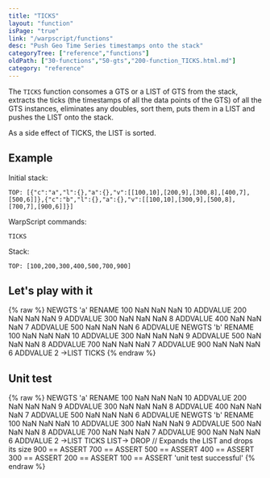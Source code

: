 ```yaml
---
title: "TICKS"
layout: "function"
isPage: "true"
link: "/warpscript/functions"
desc: "Push Geo Time Series timestamps onto the stack"
categoryTree: ["reference","functions"]
oldPath: ["30-functions","50-gts","200-function_TICKS.html.md"]
category: "reference"
---
```

 

The `TICKS` function consomes a GTS or a LIST of GTS from the stack, 
extracts the ticks (the timestamps of all the data points of the GTS) of all the GTS instances,
eliminates any doubles, sort them, puts them in a LIST and pushes the LIST onto the stack.

As a side effect of TICKS, the LIST is sorted. 


## Example ##

Initial stack:

    TOP: [{"c":"a","l":{},"a":{},"v":[[100,10],[200,9],[300,8],[400,7],[500,6]]},{"c":"b","l":{},"a":{},"v":[[100,10],[300,9],[500,8],[700,7],[900,6]]}]

WarpScript commands:

    TICKS

Stack:

    TOP: [100,200,300,400,500,700,900]    


## Let's play with it ##

{% raw %}
<warp10-warpscript-widget backend="{{backend}}"  exec-endpoint="{{execEndpoint}}">NEWGTS 
'a'
RENAME
100  NaN NaN NaN 10 ADDVALUE
200  NaN NaN NaN  9 ADDVALUE
300  NaN NaN NaN  8 ADDVALUE
400  NaN NaN NaN  7 ADDVALUE
500  NaN NaN NaN  6 ADDVALUE
NEWGTS 
'b'
RENAME
100  NaN NaN NaN 10 ADDVALUE
300  NaN NaN NaN  9 ADDVALUE
500  NaN NaN NaN  8 ADDVALUE
700  NaN NaN NaN  7 ADDVALUE
900  NaN NaN NaN  6 ADDVALUE
2 ->LIST
TICKS
</warp10-warpscript-widget>
{% endraw %}


## Unit test ##

{% raw %}
<warp10-warpscript-widget backend="{{backend}}"  exec-endpoint="{{execEndpoint}}">NEWGTS 
'a'
RENAME
100  NaN NaN NaN 10 ADDVALUE
200  NaN NaN NaN  9 ADDVALUE
300  NaN NaN NaN  8 ADDVALUE
400  NaN NaN NaN  7 ADDVALUE
500  NaN NaN NaN  6 ADDVALUE
NEWGTS 
'b'
RENAME
100  NaN NaN NaN 10 ADDVALUE
300  NaN NaN NaN  9 ADDVALUE
500  NaN NaN NaN  8 ADDVALUE
700  NaN NaN NaN  7 ADDVALUE
900  NaN NaN NaN  6 ADDVALUE
2 ->LIST
TICKS
LIST-> DROP     // Expands the LIST and drops its size
900 == ASSERT   700 == ASSERT   500 == ASSERT
400 == ASSERT   300 == ASSERT   200 == ASSERT
100 == ASSERT
'unit test successful'
</warp10-warpscript-widget>
{% endraw %}        

